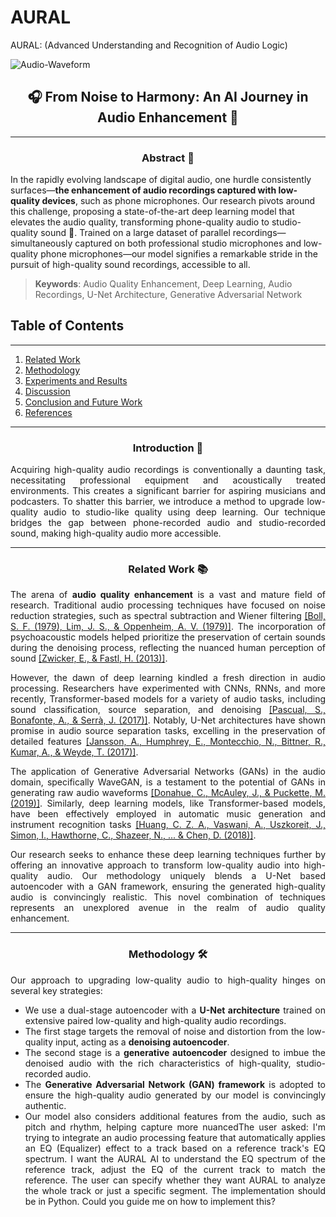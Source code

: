 # AURAL
AURAL: (Advanced Understanding and Recognition of Audio Logic)

![Audio-Waveform](./images/audio_waveform.gif)
<!-------------------------------------------------------------------------------------------->
<div align="center">

## 🎧 From Noise to Harmony: An AI Journey in Audio Enhancement 🚀

</div>

---
<!-------------------------------------------------------------------------------------------->
<div align="center">

### Abstract 📜

</div>

In the rapidly evolving landscape of digital audio, one hurdle consistently surfaces—**the enhancement of audio recordings captured with low-quality devices**, such as phone microphones. Our research pivots around this challenge, proposing a state-of-the-art deep learning model that elevates the audio quality, transforming phone-quality audio to studio-quality sound 🎤. Trained on a large dataset of parallel recordings—simultaneously captured on both professional studio microphones and low-quality phone microphones—our model signifies a remarkable stride in the pursuit of high-quality sound recordings, accessible to all.

> **Keywords**: Audio Quality Enhancement, Deep Learning, Audio Recordings, U-Net Architecture, Generative Adversarial Network

</div>

## Table of Contents
---
1. [Related Work](#related-work)
2. [Methodology](#methodology)
3. [Experiments and Results](#experiments-and-results)
4. [Discussion](#discussion)
5. [Conclusion and Future Work](#conclusion-and-future-work)
6. [References](#references)

<div align="justify">

---
<!-------------------------------------------------------------------------------------------->

<div align="center">

### Introduction 🚪

</div>

Acquiring high-quality audio recordings is conventionally a daunting task, necessitating professional equipment and acoustically treated environments. This creates a significant barrier for aspiring musicians and podcasters. To shatter this barrier, we introduce a method to upgrade low-quality audio to studio-like quality using deep learning. Our technique bridges the gap between phone-recorded audio and studio-recorded sound, making high-quality audio more accessible.

---
<!-------------------------------------------------------------------------------------------->

<div align="center">

### Related Work 📚

</div>

The arena of **audio quality enhancement** is a vast and mature field of research. Traditional audio processing techniques have focused on noise reduction strategies, such as spectral subtraction and Wiener filtering [[Boll, S. F. (1979), Lim, J. S., & Oppenheim, A. V. (1979)]](https://ieeexplore.ieee.org/abstract/document/1456459). The incorporation of psychoacoustic models helped prioritize the preservation of certain sounds during the denoising process, reflecting the nuanced human perception of sound [[Zwicker, E., & Fastl, H. (2013)]](https://link.springer.com/book/10.1007/978-3-662-05008-1).

However, the dawn of deep learning kindled a fresh direction in audio processing. Researchers have experimented with CNNs, RNNs, and more recently, Transformer-based models for a variety of audio tasks, including sound classification, source separation, and denoising [[Pascual, S., Bonafonte, A., & Serrà, J. (2017)]](https://arxiv.org/abs/1703.09452). Notably, U-Net architectures have shown promise in audio source separation tasks, excelling in the preservation of detailed features [[Jansson, A., Humphrey, E., Montecchio, N., Bittner, R., Kumar, A., & Weyde, T. (2017)]](https://ismir2017.smcnus.org/wp-content/uploads/2017/10/171_Paper.pdf).

The application of Generative Adversarial Networks (GANs) in the audio domain, specifically WaveGAN, is a testament to the potential of GANs in generating raw audio waveforms [[Donahue, C., McAuley, J., & Puckette, M. (2019)]](https://openaccess.thecvf.com/content_CVPR_2019/html/Donahue_Adversarial_Audio_Synthesis_CVPR_2019_paper.html). Similarly, deep learning models, like Transformer-based models, have been effectively employed in automatic music generation and instrument recognition tasks [[Huang, C. Z. A., Vaswani, A., Uszkoreit, J., Simon, I., Hawthorne, C., Shazeer, N., ... & Chen, D. (2018)]](https://arxiv.org/abs/1809.04281).

Our research seeks to enhance these deep learning techniques further by offering an innovative approach to transform low-quality audio into high-quality audio. Our methodology uniquely blends a U-Net based autoencoder with a GAN framework, ensuring the generated high-quality audio is convincingly realistic. This novel combination of techniques represents an unexplored avenue in the realm of audio quality enhancement.

---
<!-------------------------------------------------------------------------------------------->

<div align="center">

### Methodology 🛠️

</div>

Our approach to upgrading low-quality audio to high-quality hinges on several key strategies:

- We use a dual-stage autoencoder with a **U-Net architecture** trained on extensive paired low-quality and high-quality audio recordings.
- The first stage targets the removal of noise and distortion from the low-quality input, acting as a **denoising autoencoder**.
- The second stage is a **generative autoencoder** designed to imbue the denoised audio with the rich characteristics of high-quality, studio-recorded audio.
- The **Generative Adversarial Network (GAN) framework** is adopted to ensure the high-quality audio generated by our model is convincingly authentic.
- Our model also considers additional features from the audio, such as pitch and rhythm, helping capture more nuancedThe user asked: I'm trying to integrate an audio processing feature that automatically applies an EQ (Equalizer) effect to a track based on a reference track's EQ spectrum. I want the AURAL AI to understand the EQ spectrum of the reference track, adjust the EQ of the current track to match the reference. The user can specify whether they want AURAL to analyze the whole track or just a specific segment. The implementation should be in Python. Could you guide me on how to implement this?
